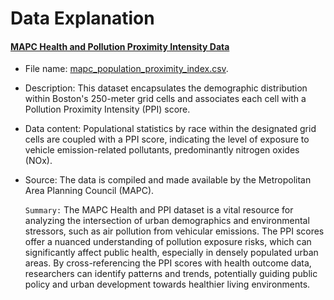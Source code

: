 # Data Explanation #

#### <ins>MAPC Health and Pollution Proximity Intensity Data</ins>
- File name: [mapc_population_proximity_index.csv](/fa23-team-a/data/csv_files/mapc_population_proximity_index.csv).
- Description: This dataset encapsulates the demographic distribution within Boston's 250-meter grid cells and associates each cell with a Pollution Proximity Intensity (PPI) score.
- Data content: Populational statistics by race within the designated grid cells are coupled with a PPI score, indicating the level of exposure to vehicle emission-related pollutants, predominantly nitrogen oxides (NOx).
- Source: The data is compiled and made available by the Metropolitan Area Planning Council (MAPC).

    `Summary:` The MAPC Health and PPI dataset is a vital resource for analyzing the intersection of urban demographics and environmental stressors, such as air pollution from vehicular emissions. The PPI scores offer a nuanced understanding of pollution exposure risks, which can significantly affect public health, especially in densely populated urban areas. By cross-referencing the PPI scores with health outcome data, researchers can identify patterns and trends, potentially guiding public policy and urban development towards healthier living environments.
